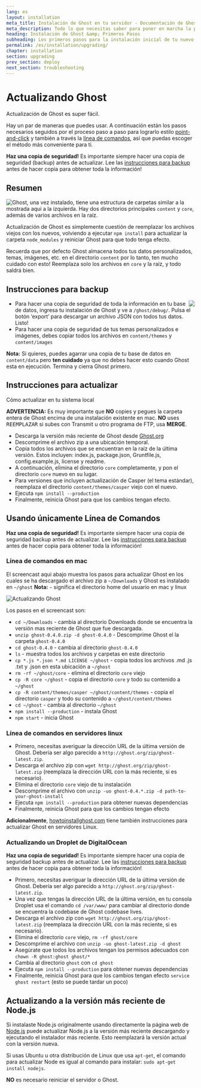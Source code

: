 ```yaml
---
lang: es
layout: installation
meta_title: Instalación de Ghost en tu servidor - Documentación de Ghost
meta_description: Todo lo que necesitas saber para poner en marcha la plataforma de blog Ghost para acceso local o remoto. 
heading: Instalación de Ghost &amp; Primeros Pasos
subheading: Los primeros pasos para la instalación inicial de tu nuevo blog.
permalink: /es/installation/upgrading/
chapter: installation
section: upgrading
prev_section: deploy
next_section: troubleshooting
---
```


# Actualizando Ghost <a id="upgrade"></a>

Actualización de Ghost es super fácil. 

Hay un par de maneras que puedes usar. A continuación están los pasos necesarios seguidos por el proceso paso a paso para lograrlo estilo [point-and-click](#how-to) y también a través la [línea de comandos](#cli), así que puedas escoger el método más conveniente para ti.

<p class="note"><strong>Haz una copia de seguridad!</strong> Es importante siempre hacer una copia de seguridad (backup) antes de actualizar. Lee las <a href="#backing-up">instrucciones para backup</a> antes de hacer copia para obtener toda la información!</p>

## Resumen

<img src="https://s3-eu-west-1.amazonaws.com/ghost-website-cdn/folder-structure.png" style="float:left" />

Ghost, una vez instalado, tiene una estructura de carpetas similar a la mostrada aqui a la izquierda. Hay dos directorios principales <code class="path">content</code> y <code class="path">core</code>, además de varios archivos en la raíz.

Actualización de Ghost es simplemente cuestión de reemplazar los archivos viejos con los nuevos, volviendo a ejecutar `npm install` para actualizar la carpeta <code class="path">node_modules</code> y reiniciar Ghost para que todo tenga efecto.

Recuerda que por defecto Ghost almacena todos tus datos personalizados, temas, imágenes, etc. en el directorio <code class="path">content</code> por lo tanto, ten mucho cuidado con esto! Reemplaza solo los archivos en <code class="path">core</code> y la raíz, y todo saldrá bien.

## Instrucciones para backup <a id="backing-up"></a>

<img src="https://s3-eu-west-1.amazonaws.com/ghost-website-cdn/export.png" style="float:right" />

*   Para hacer una copia de seguridad de toda la información en tu base de datos, ingresa  tu instalación de Ghost y ve a <code class="path">/ghost/debug/</code>. Pulsa el botón ‘export’ para descargar un archivo JSON con todos tus datos. Listo!
*   Para hacer una copia de seguridad de tus temas personalizados e imágenes, debes copiar todos los archivos en <code class="path">content/themes</code> y <code class="path">content/images</code>

<p class="note"><strong>Nota:</strong> Si quieres, puedes agarrar una copia de tu base de datos en <code class="path">content/data</code> pero <strong>ten cuidado</strong> ya que no debes hacer esto cuando Ghost esta en ejecución. Termina y cierra Ghost primero.</p>


## Instrucciones para actualizar <a id="how-to"></a>

Cómo actualizar en tu sistema local

<p class="warn"><strong>ADVERTENCIA:</strong> Es muy importante que <strong>NO</strong> copies y pegues la carpeta entera de Ghost encima de una instalación existente en mac. <strong>NO</strong> uses <kbd>REEMPLAZAR</kbd> si subes con Transmit u otro programa de FTP, usa <strong>MERGE</strong>.</p>

*   Descarga la versión más reciente de Ghost desde [Ghost.org](http://ghost.org/download/)
*   Descomprime el archivo zip a una ubicación temporal.
*   Copia todos los archivos que se encuentran en la raíz de la última versión. Estos incluyen: index.js, package.json, Gruntfile.js, config.example.js, license y readme.
*   A continuación, elimina el directorio <code class="path">core</code> completamente, y pon el directorio <code class="path">core</code> nuevo en su lugar.
*   Para versiones que incluyen actualización de Casper (el tema estándar), reemplaza el directorio <code class="path">content/themes/casper</code> viejo con el nuevo.
*   Ejecuta `npm install --production`
*   Finalmente, reinicia Ghost para que los cambios tengan efecto.

## Usando únicamente Línea de Comandos <a id="cli"></a>

<p class="note"><strong>Haz una copia de seguridad!</strong> Es importante siempre hacer una copia de seguridad backup antes de actualizar. Lee las <a href="#backing-up">instrucciones para backup</a> antes de hacer copia para obtener toda la información!</p>

### Línea de comandos en mac <a id="cli-mac"></a>

El screencast aqui abajo muestra los pasos para actualizar Ghost en los cuales se ha descargado el archivo zip a <code class="path">~/Downloads</code> y Ghost es instalado en <code class="path">~/ghost</code> <span class="note">**Nota:** `~` significa el directorio  home del usuario en mac y linux</span>

![Actualizando Ghost](https://s3-eu-west-1.amazonaws.com/ghost-website-cdn/mac-update.gif)

Los pasos en el screencast son:

*   <code class="path">cd ~/Downloads</code> - cambia al directorio Downloads donde se encuentra la versión mas reciente de Ghost que fue descargada.
*   `unzip ghost-0.4.0.zip -d ghost-0.4.0` - Descomprime Ghost el la carpeta <code class="path">ghost-0.4.0</code>
*   <code class="path">cd ghost-0.4.0</code> - cambia al directorio <code class="path">ghost-0.4.0</code> 
*   `ls` - muestra todos los archivos y carpetas en este directorio
*   `cp *.js *.json *.md LICENSE ~/ghost` - copia todos los archivos .md .js .txt y .json en esta ubicación a <code class="path">~/ghost</code>
*   `rm -rf ~/ghost/core` - elimina el directorio <code class="path">core</code> viejo
*   `cp -R core ~/ghost` - copia el directorio <code class="path">core</code> y todo su contenido a <code class="path">~/ghost</code>
*   `cp -R content/themes/casper ~/ghost/content/themes` - copia el directorio <code class="path">casper</code> y todo su contenido a <code class="path">~/ghost/content/themes</code>
*   `cd ~/ghost` - cambia al directorio <code class="path">~/ghost</code> 
*   `npm install --production` - instala Ghost
*   `npm start` - inicia Ghost

### Línea de comandos en servidores linux <a id="cli-server"></a>

*   Primero, necesitas averiguar la dirección URL de la última versión de Ghost. Debería ser algo parecido a `http://ghost.org/zip/ghost-latest.zip`.
*   Descarga el archivo zip con `wget http://ghost.org/zip/ghost-latest.zip` (reemplaza la dirección URL con la más reciente, si es necesario).
*   Elimina el directorio `core` viejo de tu instalación
*   Descomprime el archivo con `unzip -uo ghost-0.4.*.zip -d path-to-your-ghost-install`
*   Ejecuta `npm install --production` para obtener nuevas dependencias
*   Finalmente, reinicia Ghost para que los cambios tengan efecto

**Adicionalmente**, [howtoinstallghost.com](http://www.howtoinstallghost.com/how-to-update-ghost/) tiene también instrucciones para actualizar Ghost en servidores Linux.

### Actualizando un Droplet de DigitalOcean <a id="digitalocean"></a>

<p class="note"><strong>Haz una copia de seguridad!</strong> Es importante siempre hacer una copia de seguridad backup antes de actualizar. Lee las <a href="#backing-up">instrucciones para backup</a> antes de hacer copia para obtener toda la información!</p>

*   Primero, necesitas averiguar la dirección URL de la última versión de Ghost. Debería ser algo parecido a `http://ghost.org/zip/ghost-latest.zip`.
*   Una vez que tengas la dirección URL de la última versión, en tu consola Droplet usa el comando `cd /var/www/` para cambiar al directorio donde se encuentra la codebase de Ghost codebase lives.
*   Descarga el archivo zip con `wget http://ghost.org/zip/ghost-latest.zip` (reemplaza la dirección URL con la más reciente, si es necesario).
*   Elimina el directorio `core` viejo, `rm -rf ghost/core`
*   Descomprime el archivo con `unzip -uo ghost-latest.zip -d ghost`
*   Asegúrate que todos los archivos tengan los permisos adecuados con `chown -R ghost:ghost ghost/*`
*   Cambia al directorio <code class="path">ghost</code> con `cd ghost`
*   Ejecuta `npm install --production` para obtener nuevas dependencias
*   Finalmente, reinicia Ghost para que los cambios tengan efecto `service ghost restart` (esto se puede tardar un poco)


## Actualizando a la versión más reciente de Node.js <a id="upgrading-node"></a>

Si instalaste Node.js originalmente usando directamente la página web de [Node.js](nodejs.org) puede actualizar Node.js a la versión más reciente descargando y ejecutando el instalador más reciente. Esto reemplazará la versión actual con la versión nueva.

Si usas Ubuntu u otra distribución de Linux que usa  `apt-get`, el comando para actualizar Node es igual al comando para instalar: `sudo apt-get install nodejs`.

**NO** es necesario reiniciar el servidor o Ghost.
